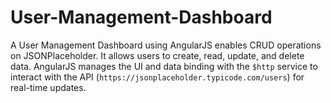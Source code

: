 # User-Management-Dashboard
A User Management Dashboard using AngularJS enables CRUD operations on JSONPlaceholder. It allows users to create, read, update, and delete data. AngularJS manages the UI and data binding with the `$http` service to interact with the API (`https://jsonplaceholder.typicode.com/users`) for real-time updates.
